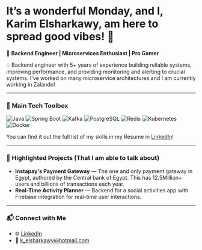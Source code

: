 <!-- GREETING START -->
# It’s a wonderful Monday, and I, Karim Elsharkawy, am here to spread good vibes! 🧘
<!-- GREETING END -->

🚀 **Backend Engineer | Microservices Enthusiast | Pro Gamer**  

💡 Backend engineer with 5+ years of experience building reliable systems, improving performance, and providing monitoring and alerting to crucial systems. I've worked on many microservice architectures and I am currently working in Zalando!

---

### 🔧 **Main Tech Toolbox**
![Java](https://img.shields.io/badge/-Java-007396?logo=java&logoColor=white) 
![Spring Boot](https://img.shields.io/badge/-SpringBoot-6DB33F?logo=springboot&logoColor=white)
![Kafka](https://img.shields.io/badge/-Kafka-231F20?logo=apache-kafka) 
![PostgreSQL](https://img.shields.io/badge/-PostgreSQL-4169E1?logo=postgresql)
![Redis](https://img.shields.io/badge/-Redis-DC382D?logo=redis) 
![Kubernetes](https://img.shields.io/badge/-Kubernetes-326CE5?logo=kubernetes&logoColor=white)
![Docker](https://img.shields.io/badge/-Docker-2496ED?logo=docker&logoColor=white)

You can find it out the full list of my skills in my Resume in [LinkedIn](https://www.linkedin.com/in/karim-elsharkawy/)!

---

### 🚀 **Highlighted Projects (That I am able to talk about)**
- **Instapay's Payment Gateway** — The one and only payment gateway in Egypt, authored by the Central bank of Egypt. This has 12.5Million+ users and billions of transactions each year.
- **Real-Time Activity Planner** — Backend for a social activities app with Firebase integration for real-time user interactions.  

---

### 📬 **Connect with Me**
- 🌐 [LinkedIn](https://www.linkedin.com/in/karim-elsharkawy/)  
- 📧 [k_elsharkawy@hotmail.com](mailto:k_elsharkawy@hotmail.com)
